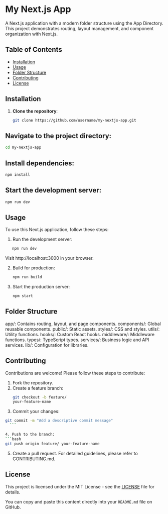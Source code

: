 # My Next.js App

A Next.js application with a modern folder structure using the App Directory. This project demonstrates routing, layout management, and component organization with Next.js.

## Table of Contents

- [Installation](#installation)
- [Usage](#usage)
- [Folder Structure](#folder-structure)
- [Contributing](#contributing)
- [License](#license)

## Installation

1. **Clone the repository**:
   ```bash
   git clone https://github.com/username/my-nextjs-app.git
   ```

## Navigate to the project directory:
   ```bash
   cd my-nextjs-app
   ```

## Install dependencies:
   ```bash
npm install
   ```

## Start the development server:
   ```bash
npm run dev
 ```

## Usage

To use this Next.js application, follow these steps:

1. Run the development server:

```bash
   npm run dev
```
   Visit http://localhost:3000 in your browser.

2. Build for production:

   ```bash
   npm run build
   ```

3. Start the production server:
   ```bash
   npm start
   ```

## Folder Structure

app/: Contains routing, layout, and page components.
components/: Global reusable components.
public/: Static assets.
styles/: CSS and styles.
utils/: Utility functions.
hooks/: Custom React hooks.
middleware/: Middleware functions.
types/: TypeScript types.
services/: Business logic and API services.
lib/: Configuration for libraries.

## Contributing

Contributions are welcome! Please follow these steps to contribute:

1. Fork the repository.
2. Create a feature branch:
   ```bash
   git checkout -b feature/
   your-feature-name
   ```
3. Commit your changes:
  ```bash
git commit -m "Add a descriptive commit message"
    ```

4. Push to the branch:
  ```bash
git push origin feature/ your-feature-name
```

5. Create a pull request.
For detailed guidelines, please refer to CONTRIBUTING.md.

## License

This project is licensed under the MIT License - see the [LICENSE](LICENSE) file for details.

You can copy and paste this content directly into your `README.md` file on GitHub.
